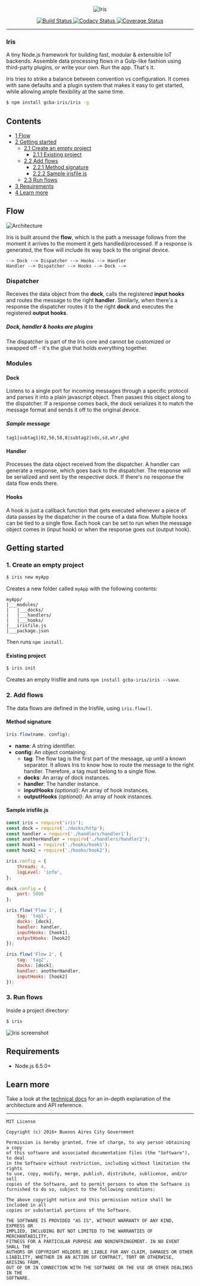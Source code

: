 <p align="center">
    <img src="https://github.com/gcba-iris/iris/raw/master/assets/img/logo.png" alt="Iris" />
</p>

<p align="center">
    <a href="https://travis-ci.org/gcba-iris/iris">
        <img src="https://travis-ci.org/gcba-iris/iris.svg?branch=master" alt="Build Status" />
    </a>
        <a href="https://www.codacy.com/app/zeta/iris?utm_source=github.com&amp;utm_medium=referral&amp;utm_content=gcba-iris/iris&amp;utm_campaign=Badge_Grade">
        <img src="https://api.codacy.com/project/badge/Grade/8f1241b15304485bbaefa6cf5d390214" alt="Codacy Status" />
    </a>
    <a href="https://codecov.io/gh/gcba-iris/iris">
        <img src="https://codecov.io/gh/gcba-iris/iris/branch/master/graph/badge.svg" alt="Coverage Status" />
    </a>
</p>

---

### Iris

A tiny Node.js framework for building fast, modular & extensible IoT backends. Assemble data processing flows in a Gulp-like fashion using third-party plugins, or write your own. Run the app. That's it.

Iris tries to strike a balance between convention vs configuration. It comes with sane defaults and a plugin system that makes it easy to get started, while allowing ample flexibility at the same time.

```bash
$ npm install gcba-iris/iris -g
```


## Contents

  * [1 Flow](#flow)
  * [2 Getting started](#getting-started)
    * [2.1 Create an empty project](#1-create-an-empty-project)
      * [2.1.1 Existing project](#existing-project)
    * [2.2 Add flows](#2-add-flows)
      * [2.2.1 Method signature](#method-signature)
      * [2.2.2 Sample irisfile.js](#sample-irisfilejs)
    * [2.3 Run flows](#3-run-flows)
  * [3 Requirements](#requirements)
  * [4 Learn more](#learn-more)


## Flow

![Architecture](https://github.com/gcba-iris/iris/raw/master/assets/img/architecture.png)

Iris is built around the **flow**, which is the path a message follows from the moment it arrives to the moment it gets handled/processed. If a response is generated, the flow will include its way back to the original device.

```
--> Dock --> Dispatcher --> Hooks --> Handler
Handler --> Dispatcher --> Hooks --> Dock -->
```

### Dispatcher

Receives the data object from the **dock**, calls the registered **input hooks** and routes the message to the right **handler**. Similarly, when there's a response the dispatcher routes it to the right **dock** and executes the registered **output hooks**.

##### Dock, handler & hooks are plugins

The dispatcher is part of the Iris core and cannot be customized or swapped off - it's the glue that holds everything together.

### Modules

#### Dock

Listens to a single port for incoming messages through a specific protocol and parses it into a plain javascript object. Then passes this object along to the dispatcher. If a response comes back, the dock serializes it to match the message format and sends it off to the original device.

##### Sample message

```
tag1|subtag1|02,56,58,8|subtag2|sds,sd,wtr,ghd
```

#### Handler

Processes the data object received from the dispatcher. A handler can generate a response, which goes back to the dispatcher. The response will be serialized and sent by the respective dock. If there's no response the data flow ends there.

#### Hooks

A hook is just a callback function that gets executed whenever a piece of data passes by the dispatcher in the course of a data flow. Multiple hooks can be tied to a single flow. Each hook can be set to run when the message object comes in (input hook) or when the response goes out (output hook).


## Getting started

### 1. Create an empty project

```bash
$ iris new myApp
```

Creates a new folder called `myApp` with the following contents:

```
myApp/
|___modules/
|   |___docks/
|   |___handlers/
|   |___hooks/
|___irisfile.js
|___package.json
```
Then runs `npm install`.


#### Existing project

```bash
$ iris init
```

Creates an empty Irisfile and runs `npm install gcba-iris/iris --save`.

### 2. Add flows

The data flows are defined in the Irisfile, using `iris.flow()`.

#### Method signature

```javascript
iris.flow(name, config);
```
- **name**: A string identifier.
- **config**: An object containing:
  - **tag**: The flow tag is the first part of the message, up until a known separator. It allows Iris to know how to route the message to the right handler. Therefore, a tag must belong to a single flow.
  - **docks**: An array of dock instances.
  - **handler**: The handler instance.
  - **inputHooks** *(optional)*:  An array of hook instances.
  - **outputHooks** *(optional)*: An array of hook instances.

#### Sample irisfile.js

```javascript
const iris = require('iris');
const dock = require('./docks/http');
const handler = require('./handlers/handler1');
const anotherHandler = require('./handlers/handler2');
const hook1 = require('./hooks/hook1');
const hook2 = require('./hooks/hook2');

iris.config = {
    threads: 4,
    logLevel: 'info',
};

dock.config = {
    port: 5000
};

iris.flow('Flow 1', {
    tag: 'tag1',
    docks: [dock],
    handler: handler,
    inputHooks: [hook1],
    outputHooks: [hook2]
});

iris.flow('Flow 2', {
    tag: 'tag2',
    docks: [dock],
    handler: anotherHandler,
    inputHooks: [hook2]
});
```

### 3. Run flows

Inside a project directory:

```bash
$ iris
```
![Iris screenshot](https://github.com/gcba-iris/iris/raw/master/assets/img/running.png)

## Requirements

- Node.js 6.5.0+


## Learn more

Take a look at the [technical docs](https://gcba-iris.github.io/iris-tech-docs) for an in-depth explanation of the architecture and API reference.

---

```
MIT License

Copyright (c) 2016+ Buenos Aires City Government

Permission is hereby granted, free of charge, to any person obtaining a copy
of this software and associated documentation files (the "Software"), to deal
in the Software without restriction, including without limitation the rights
to use, copy, modify, merge, publish, distribute, sublicense, and/or sell
copies of the Software, and to permit persons to whom the Software is
furnished to do so, subject to the following conditions:

The above copyright notice and this permission notice shall be included in all
copies or substantial portions of the Software.

THE SOFTWARE IS PROVIDED "AS IS", WITHOUT WARRANTY OF ANY KIND, EXPRESS OR
IMPLIED, INCLUDING BUT NOT LIMITED TO THE WARRANTIES OF MERCHANTABILITY,
FITNESS FOR A PARTICULAR PURPOSE AND NONINFRINGEMENT. IN NO EVENT SHALL THE
AUTHORS OR COPYRIGHT HOLDERS BE LIABLE FOR ANY CLAIM, DAMAGES OR OTHER
LIABILITY, WHETHER IN AN ACTION OF CONTRACT, TORT OR OTHERWISE, ARISING FROM,
OUT OF OR IN CONNECTION WITH THE SOFTWARE OR THE USE OR OTHER DEALINGS IN THE
SOFTWARE.

```